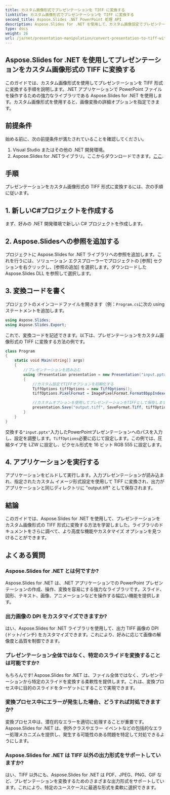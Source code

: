 ```yaml
---
title: カスタム画像形式でプレゼンテーションを TIFF に変換する
linktitle: カスタム画像形式でプレゼンテーションを TIFF に変換する
second_title: Aspose.Slides .NET PowerPoint 処理 API
description: Aspose.Slides for .NET を使用して、カスタム画像設定でプレゼンテーションを TIFF に変換する方法を学びます。コード例付きのステップバイステップ ガイドです。
type: docs
weight: 26
url: /ja/net/presentation-manipulation/convert-presentation-to-tiff-with-custom-image-format/
---
```


## Aspose.Slides for .NET を使用してプレゼンテーションをカスタム画像形式の TIFF に変換する

このガイドでは、カスタム画像形式を使用してプレゼンテーションを TIFF 形式に変換する手順を説明します。.NET アプリケーションで PowerPoint ファイルを操作するための強力なライブラリである Aspose.Slides for .NET を使用します。カスタム画像形式を使用すると、画像変換の詳細オプションを指定できます。

## 前提条件

始める前に、次の前提条件が満たされていることを確認してください。

1. Visual Studio またはその他の .NET 開発環境。
2.  Aspose.Slides for .NETライブラリ。ここからダウンロードできます。[ここ](https://downloads.aspose.com/slides/net).

## 手順

プレゼンテーションをカスタム画像形式の TIFF 形式に変換するには、次の手順に従います。

## 1. 新しいC#プロジェクトを作成する

まず、好みの .NET 開発環境で新しい C# プロジェクトを作成します。

## 2. Aspose.Slidesへの参照を追加する

プロジェクトに Aspose.Slides for .NET ライブラリへの参照を追加します。これを行うには、ソリューション エクスプローラーでプロジェクトの [参照] セクションを右クリックし、[参照の追加] を選択します。ダウンロードした Aspose.Slides DLL を参照して選択します。

## 3. 変換コードを書く

プロジェクトのメインコードファイルを開きます（例：`Program.cs`に次の using ステートメントを追加します。

```csharp
using Aspose.Slides;
using Aspose.Slides.Export;
```

これで、変換コードを記述できます。以下は、プレゼンテーションをカスタム画像形式の TIFF に変換する方法の例です。

```csharp
class Program
{
    static void Main(string[] args)
    {
        //プレゼンテーションを読み込む
        using (Presentation presentation = new Presentation("input.pptx"))
        {
            //カスタム設定でTIFFオプションを初期化する
            TiffOptions tiffOptions = new TiffOptions();
            tiffOptions.PixelFormat = ImagePixelFormat.Format8bppIndexed;

            //カスタムオプションを使用してプレゼンテーションをTIFFとして保存します
            presentation.Save("output.tiff", SaveFormat.Tiff, tiffOptions);
        }
    }
}
```

交換する`"input.pptx"`入力したPowerPointプレゼンテーションへのパスを入力し、設定を調整します。`TiffOptions`必要に応じて設定します。この例では、圧縮タイプを LZW に設定し、ピクセル形式を 16 ビット RGB 555 に設定します。

## 4. アプリケーションを実行する

アプリケーションをビルドして実行します。入力プレゼンテーションが読み込まれ、指定されたカスタム イメージ形式設定を使用して TIFF に変換され、出力がアプリケーションと同じディレクトリに "output.tiff" として保存されます。

## 結論

このガイドでは、Aspose.Slides for .NET を使用して、プレゼンテーションをカスタム画像形式の TIFF 形式に変換する方法を学習しました。ライブラリのドキュメントをさらに調べて、より高度な機能やカスタマイズ オプションを見つけることができます。

## よくある質問

### Aspose.Slides for .NET とは何ですか?

Aspose.Slides for .NET は、.NET アプリケーションでの PowerPoint プレゼンテーションの作成、操作、変換を容易にする強力なライブラリです。スライド、図形、テキスト、画像、アニメーションなどを操作する幅広い機能を提供します。

### 出力画像の DPI をカスタマイズできますか?

はい、Aspose.Slides for .NET ライブラリを使用して、出力 TIFF 画像の DPI (ドット/インチ) をカスタマイズできます。これにより、好みに応じて画像の解像度と品質を制御できます。

### プレゼンテーション全体ではなく、特定のスライドを変換することは可能ですか?

もちろんです! Aspose.Slides for .NET は、ファイル全体ではなく、プレゼンテーションから特定のスライドを変換する柔軟性を提供します。これは、変換プロセス中に目的のスライドをターゲットにすることで実現できます。

### 変換プロセス中にエラーが発生した場合、どうすれば対処できますか?

変換プロセス中は、潜在的なエラーを適切に処理することが重要です。Aspose.Slides for .NET は、例外クラスやエラー イベントなどの包括的なエラー処理メカニズムを提供し、発生する可能性のある問題を特定して対処できるようにします。

### Aspose.Slides for .NET は TIFF 以外の出力形式をサポートしていますか?

はい、TIFF 以外にも、Aspose.Slides for .NET は PDF、JPEG、PNG、GIF など、プレゼンテーションを変換するためのさまざまな出力形式をサポートしています。これにより、特定のユースケースに最適な形式を柔軟に選択できます。